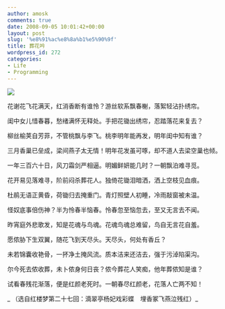 ```yaml
---
author: amosk
comments: true
date: 2008-09-05 10:01:42+00:00
layout: post
slug: '%e8%91%ac%e8%8a%b1%e5%90%9f'
title: 葬花吟
wordpress_id: 272
categories:
- Life
- Programming
---
```


![](http://kongove.whostas.com/web/images/zanghuayin.jpg)




花谢花飞花满天，红消香断有谁怜？游丝软系飘春榭，落絮轻沾扑绣帘。




闺中女儿惜春暮，愁绪满怀无释处。手把花锄出绣帘，忍踏落花来复去？




柳丝榆荚自芳菲，不管桃飘与李飞。桃李明年能再发，明年闺中知有谁？




三月香巢已垒成，梁间燕子太无情！明年花发虽可啄，却不道人去梁空巢也倾。




一年三百六十日，风刀霜剑严相逼。明媚鲜妍能几时？一朝飘泊难寻觅。




花开易见落难寻，阶前闷杀葬花人。独倚花锄泪暗洒，洒上空枝见血痕。




杜鹃无语正黄昏，荷锄归去掩重门。青灯照壁人初睡，冷雨敲窗被未温。




怪奴底事倍伤神？半为怜春半恼春。怜春忽至恼忽去，至又无言去不闻。




昨宵庭外悲歌发，知是花魂与鸟魂。花魂鸟魂总难留，鸟自无言花自羞。




愿侬胁下生双翼，随花飞到天尽头。天尽头，何处有香丘？




未若锦囊收艳骨，一抔净土掩风流。质本洁来还洁去，强于污淖陷渠沟。




尔今死去侬收葬，未卜侬身何日丧？侬今葬花人笑痴，他年葬侬知是谁？




试看春残花渐落，便是红颜老死时。一朝春尽红颜老，花落人亡两不知！




_ （选自红楼梦第二十七回：滴翠亭杨妃戏彩蝶　埋香冢飞燕泣残红）_
